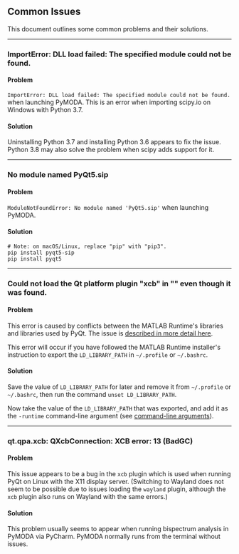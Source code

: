 ## Common Issues

This document outlines some common problems and their solutions.

---

### ImportError: DLL load failed: The specified module could not be found.

#### Problem

`ImportError: DLL load failed: The specified module could not be found.` when launching PyMODA. This is an error when importing scipy.io on Windows with Python 3.7. 

#### Solution

Uninstalling Python 3.7 and installing Python 3.6 appears to fix the issue. Python 3.8 may also solve the problem when scipy adds support for it.

---

### No module named PyQt5.sip

#### Problem

`ModuleNotFoundError: No module named 'PyQt5.sip'` when launching PyMODA. 

#### Solution

```
# Note: on macOS/Linux, replace "pip" with "pip3".
pip install pyqt5-sip
pip install pyqt5
```

---

### Could not load the Qt platform plugin "xcb" in "" even though it was found.

#### Problem 

This error is caused by conflicts between the MATLAB Runtime's libraries and libraries used by PyQt. The issue is [described in more detail here](https://stackoverflow.com/questions/56758952/matlab-generated-python-packages-conflict-with-pyqt5-on-ubuntu-possible-librar).

This error will occur if you have followed the MATLAB Runtime installer's instruction to export the `LD_LIBRARY_PATH` in `~/.profile` or `~/.bashrc`. 

#### Solution 

Save the value of `LD_LIBRARY_PATH` for later and remove it from `~/.profile` or `~/.bashrc`, then run the command `unset LD_LIBRARY_PATH`. 

Now take the value of the `LD_LIBRARY_PATH` that was exported, and add it as the `-runtime` command-line argument (see [command-line arguments](#command-line-arguments)). 

---

### qt.qpa.xcb: QXcbConnection: XCB error: 13 (BadGC)

#### Problem

This issue appears to be a bug in the `xcb` plugin which is used when running PyQt on Linux with the X11 display server. (Switching to Wayland does not seem to be possible due to issues loading the `wayland` plugin, although the `xcb` plugin also runs on Wayland with the same errors.)

#### Solution

This problem usually seems to appear when running bispectrum analysis in PyMODA via PyCharm. PyMODA normally runs from the terminal without issues.
